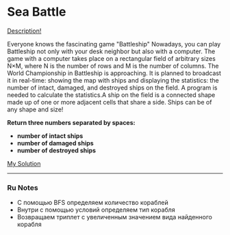# Sea Battle

[Description!](https://acmp.ru/asp/do/index.asp?main=task&id_course=2&id_section=21&id_topic=51&id_problem=653)

Everyone knows the fascinating game "Battleship" Nowadays, you can play Battleship not only with your desk neighbor but also with a computer. The game with a computer takes place on a rectangular field of arbitrary sizes N×M, where N is the number of rows and M is the number of columns. 
The World Championship in Battleship is approaching. It is planned to broadcast it in real-time: showing the map with ships and displaying the statistics: the number of intact, damaged, and destroyed ships on the field. A program is needed to calculate the statistics.A ship on the field is a connected shape made up of one or more adjacent cells that share a side. Ships can be of any shape and size!

**Return three numbers separated by spaces:**
- **number of intact ships**
- **number of damaged ships**
- **number of destroyed ships**

[My Solution](https://github.com/kkwwaa/Problem-Solving/blob/main/Graphs/SeaBattle/solution.cs)
***
### Ru Notes

- С помощью BFS определяем количество кораблей
- Внутри с помощью условий определяем тип корабля
- Возвращаем триплет с увеличенным значением вида найденного корабля
